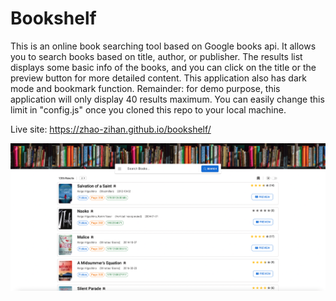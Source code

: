 # Bookshelf

This is an online book searching tool based on Google books api. It allows you to search books based on title, author, or publisher. The results list displays some basic info of the books, and you can click on the title or the preview button for more detailed content. This application also has dark mode and bookmark function. Remainder: for demo purpose, this application will only display 40 results maximum. You can easily change this limit in "config.js" once you cloned this repo to your local machine.

Live site: https://zhao-zihan.github.io/bookshelf/

![](markdown-img/2022-10-29-09-00-11.png)
